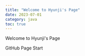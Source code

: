 ```yaml
---
title: "Welcome to Hyunji's Page"
date: 2023-07-01
category: java
toc: true
---
```

Welcome to Hyunji's Page

GitHub Page Start

